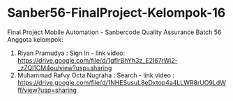 # Sanber56-FinalProject-Kelompok-16
Final Project Mobile Automation - Sanbercode Quality Assurance Batch 56
Anggota kelompok:
1. Riyan Pramudya : Sign In - link video: https://drive.google.com/file/d/1gfIrBhYh3z_E2I67rWj2-_zZQl1CM4ou/view?usp=sharing
2. Muhammad Rafvy Octa Nugraha : Search - link video : https://drive.google.com/file/d/1NHESusuL8eDxtop4a4LLWR8rUO9LdWff/view?usp=sharing


